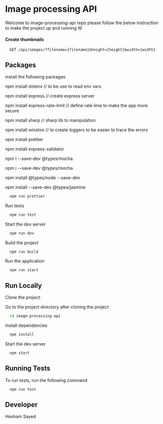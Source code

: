 # Image processing API

Welcome to image-processing-api repo please follow the below instruction to make the project up and running 
W

#### Create thumbnails 

```http
  GET /api/images/?filename={filename}&height={height}&width={width}
```


## Packages

install the following packages

npm install dotenv // to be use to read env vars

npm install express // create express server

npm install express-rate-limit // define rate lime to make the app more secure

npm install sharp // sharp lib to manipulation

npm install winston // to create loggers to be easier to trace the errors

npm install prettier

npm install express-validator

npm i --save-dev @types/mocha

npm i --save-dev @types/mocha

npm install @types/node --save-dev

npm install --save-dev @types/jasmine



```bash
  npm run prettier
```

Run tests

```bash
  npm run test
```

Start the dev server

```bash
  npm run dev
```

Build the project

```bash
  npm run build
```

Run the application

```bash
  npm run start
```



## Run Locally

Clone the project


Go to the project directory after cloning the project


```bash
  cd image-processing-api
```

Install dependencies

```bash
  npm install
```

Start the dev server

```bash
  npm start
```

## Running Tests

To run tests, run the following command

```bash
  npm run test
```

## Developer

Hesham Sayed